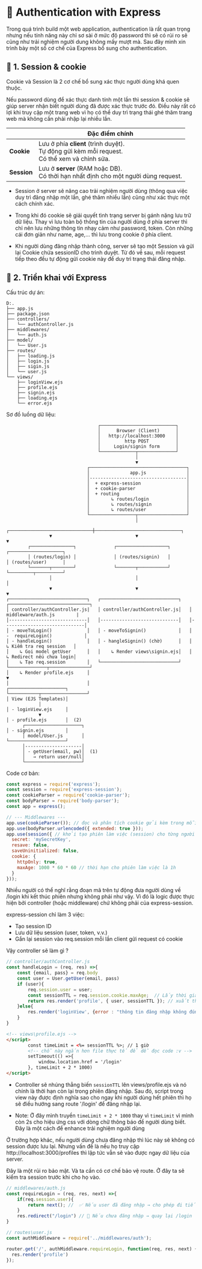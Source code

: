 # 🔐 Authentication with Express

Trong quá trình build một web application, authentication là rất quan trọng nhưng nếu tính năng này chỉ sơ sài ở mức độ password thì sẽ có rủi ro sẽ cũng như trải nghiệm người dung không mấy mượt mà. Sau đây mình xin trình bày một số cơ chế của Express bổ sung cho authentication.

## 🔶 1. Session & cookie

Cookie và Session là 2 cơ chế bổ sung xác thực người dùng khá quen thuộc. 

Nếu password dùng để xác thực danh tính một lần thì session & cookie sẽ giúp server nhận biết người dùng đã được xác thực trước đó. Điều này rất có lợi khi truy cập một trang web vì họ có thể duy trì trạng thái ghé thăm trang web mà không cần phải nhập lại nhiều lần.

|             |      <div style="display:flex; justify-content:center"> Đặc điểm chính <div>               |
| ----------- | ------------------------------------------------------------------------------------------ |
| **Cookie**  | Lưu ở phía **client** (trình duyệt). <br>Tự động gửi kèm mỗi request. <br> Có thể xem và chỉnh sửa. <br>|
| **Session** | Lưu ở **server** (RAM hoặc DB). <br> Có thời hạn nhất định cho một người dùng request.   |

- Session ở server sẽ nâng cao trải nghiệm người dùng (thông qua việc duy trì đăng nhập một lần, ghé thăm nhiều lần) cũng như xác thực một cách chính xác.

- Trong khi đó cookie sẽ giải quyết tình trạng server bị gánh nặng lưu trữ dữ liệu. Thay vì lưu toàn bộ thông tin của người dùng ở phía server thì chỉ nên lưu những thông tin nhạy cảm như password, token. Còn những cái đơn giản như name, age,... thì lưu trong cookie ở phía client.

- Khi người dùng đăng nhập thành công, server sẽ tạo một Session và gửi lại Cookie chứa sessionID cho trình duyệt. Từ đó về sau, mỗi request tiếp theo đều tự động gửi cookie này để duy trì trạng thái đăng nhập.

## 🔷 2. Triển khai với Express

Cấu trúc dự án:

```
D:.
├── app.js
├── package.json
├── controllers/
│   └── authController.js
├── middlewares/
│   └── auth.js
├── model/
│   └── User.js
├── routes/
│   ├── loading.js
│   ├── login.js
│   ├── sigin.js
│   └── user.js
└── views/
    ├── loginView.ejs
    ├── profile.ejs
    ├── signin.ejs
    ├── loading.ejs
    └── error.ejs
```

Sơ đồ luồng dữ liệu:

```
                                  ┌────────────────────────────┐
                                  │      Browser (Client)      │
                                  │   http://localhost:3000    │
                                  │         http POST          │
                                  │     Login/signin form      │
                                  └─────────────┬──────────────┘
                                                │
                                                ▼
                              ┌────────────────────────────────────┐
                              │               app.js               │
                              │------------------------------------│
                              │  + express-session                 │
                              │  + cookie-parser                   │
                              │  + routing                         │
                              │        ↳ routes/login              │
                              │        ↳ routes/signin             │
                              │        ↳ routes/user               │
                              └─────────────────┬──────────────────┘
                                                │
                ┌───────────────────────────────┼────────────────────────────────┐
                ▼                               ▼                                ▼
        ┌────────────────┐              ┌───────────────────┐            ┌────────────────────┐
        │ (routes/login) │              │ (routes/signin)   │            │ (routes/user)      │
        └───────┬────────┘              └───────┬───────────┘            └─────────┬──────────┘
                │                               │                                  │
                ▼                               ▼                                  ▼
┌─────────────────────────────┐   ┌─────────────────────────────┐   ┌──────────────────────────────┐
│ controller/authController.js|   │ controller/authController.js│   │    middleware/auth.js        |        
│-----------------------------│   │-----------------------------│   │------------------------------│
│ - moveToLogin()             │   │ - moveToSignin()            │   │ -  requireLogin()            │
│ - handleLogin()             │   │ - hangleSignin() (chờ)      │   │     ↳ Kiểm tra req session   │
│    ↳ Gọi model getUser      │   │    ↳ Render views\signin.ejs│   │     ↳ Redirect nếu chưa login│
│    ↳ Tạo req.session        │   └─────────────────────────────┘   └──────────────┬───────────────┘
│    ↳ Render profile.ejs     │                                                    ▼
│                             │                                         ┌─────────────────────┐
└───────────┬─────────────────┘                                         │ View (EJS Templates)│
            │                                                           │ - loginView.ejs     │
            ▼                                                           │ - profile.ejs       │  (2)
      ┌─────────────────────┐                                           │ - signin.ejs        │
      │ model/User.js       │                                           └─────────────────────┘
      │---------------------│
      │ - getUser(email, pw)│  (1)
      │   → return user/null│
      └─────────────────────┘
``` 

Code cơ bản:
```js
const express = require('express');
const session = require('express-session');
const cookieParser = require('cookie-parser');
const bodyParser = require('body-parser');
const app = express();

// --- Middlewares --- 
app.use(cookieParser()); // đọc và phân tích cookie gửi kèm trong mỗi request
app.use(bodyParser.urlencoded({ extended: true }));
app.use(session({ // khởi tạo phiên làm việc (session) cho từng người dùng
  secret: 'mySecretKey',
  resave: false,
  saveUninitialized: false,
  cookie: {
    httpOnly: true,
    maxAge: 1000 * 60 * 60 // thời hạn cho phiên làm việc là 1h
  }
}));
```
Nhiều người có thể nghĩ rằng đoạn mã trên tự động đưa người dùng về /login khi kết thúc phiên nhưng không phải như vậy. Vì đó là logic được thực hiện bởi controller (hoặc middleware) chứ không phải của express-session. 

express-session chỉ làm 3 việc:
- Tạo session ID
- Lưu dữ liệu session (user, token, v.v.)
- Gắn lại session vào req.session mỗi lần client gửi request có cookie

Vậy controller sẽ làm gì ?

```js
// controller/authController.js
const handleLogin = (req, res) =>{
    const {email, pass} = req.body
    const user = User.getUser(email, pass)
    if (user){
        req.session.user = user;  
        const sessionTTL = req.session.cookie.maxAge;  // Lấy thời gian còn lại trong session (ms)
        return res.render('profile', { user, sessionTTL }); // xuất thời gian lên views
    }else{
        res.render('loginView', {error : "thông tin đăng nhập không đúng"})
    }
}
```

```html
<!-- views\profile.ejs -->
</script>
        const timeLimit = <%= sessionTTL %>; // 1 giờ
        <!-- chỗ này ngắn hơn file thực tế để dễ đọc code :v -->
        setTimeout(() =>{
            window.location.href = '/login'
        }, timeLimit + 2 * 1000)
</script>
```

- Controller sẽ nhúng thẳng biến `sessionTTL` lên views/profile.ejs
và nó chính là thời hạn còn lại trong phiên đăng nhập. Sau đó, script trong
view này được định nghĩa sao cho ngay khi người dùng hết phiên thì họ sẽ điều
hướng sang route '/login' để đăng nhập lại.

- Note: Ở đây mình truyền `timeLimit + 2 * 1000` thay vì `timeLimit` vì mình còn 2s cho hiệu ứng
  css với dòng chữ thông báo để người dùng biết. Đây là một cách để enhance trải nghiệm người dùng

Ở trường hợp khác, nếu người dùng chưa đăng nhập thì lúc này sẽ không có session được lưu lại.
Nhưng vấn đề là nếu họ truy cập http://localhost:3000/profiles thì lập tức vẫn sẽ vào được ngay
dữ liệu của server.

Đây là một rủi ro bảo mật. Và ta cần có cơ chế bảo vệ route. Ở đây ta sẽ kiểm tra session trước khi cho họ vào.

```js
// middlewares/auth.js
const requireLogin = (req, res, next) =>{
    if(req.session.user){
        return next(); //  ✅ Nếu user đã đăng nhập → cho phép đi tiếp tới controller
    }
    res.redirect("/login") // 🚫 Nếu chưa đăng nhập → quay lại /login
}
```

```js
// routes\user.js
const authMiddleware = require('../middlewares/auth');

router.get('/', authMiddleware.requireLogin, function(req, res, next) {
  res.render('profile')
});
```
